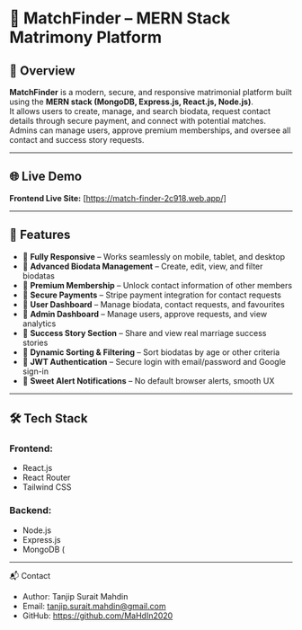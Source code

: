# 💍 MatchFinder – MERN Stack Matrimony Platform



## 📌 Overview
**MatchFinder** is a modern, secure, and responsive matrimonial platform built using the **MERN stack (MongoDB, Express.js, React.js, Node.js)**.  
It allows users to create, manage, and search biodata, request contact details through secure payment, and connect with potential matches.  
Admins can manage users, approve premium memberships, and oversee all contact and success story requests.

---

## 🌐 Live Demo
**Frontend Live Site:** [https://match-finder-2c918.web.app/]  


---

## 🚀 Features
- 🔹 **Fully Responsive** – Works seamlessly on mobile, tablet, and desktop  
- 🔹 **Advanced Biodata Management** – Create, edit, view, and filter biodatas  
- 🔹 **Premium Membership** – Unlock contact information of other members  
- 🔹 **Secure Payments** – Stripe payment integration for contact requests  
- 🔹 **User Dashboard** – Manage biodata, contact requests, and favourites  
- 🔹 **Admin Dashboard** – Manage users, approve requests, and view analytics  
- 🔹 **Success Story Section** – Share and view real marriage success stories  
- 🔹 **Dynamic Sorting & Filtering** – Sort biodatas by age or other criteria  
- 🔹 **JWT Authentication** – Secure login with email/password and Google sign-in  
- 🔹 **Sweet Alert Notifications** – No default browser alerts, smooth UX  

---

## 🛠 Tech Stack
### Frontend:
- React.js  
- React Router  
- Tailwind CSS  

### Backend:
- Node.js  
- Express.js  
- MongoDB (


---

📬 Contact
- Author: Tanjip Surait Mahdin
- Email: tanjip.surait.mahdin@gmail.com
- GitHub: https://github.com/MaHdIn2020
